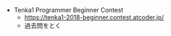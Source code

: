 * Tenka1 Programmer Beginner Contest
  * https://tenka1-2018-beginner.contest.atcoder.jp/
  * 過去問をとく
